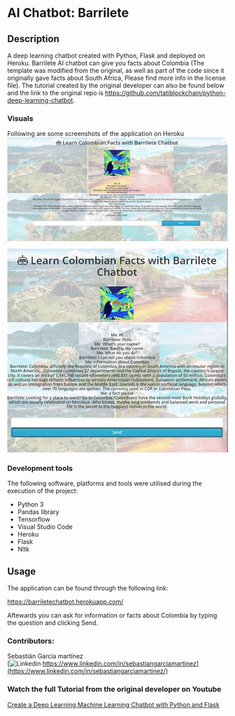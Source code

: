 # AI Chatbot: Barrilete

## Description

A deep learning chatbot created with Python, Flask and deployed on Heroku. Barrilete AI chatbot can give you facts about Colombia (The template was modified from the original, as well as part of the code since
it originally gave facts about South Africa, Please find more info in the license file).
The tutorial created by the original developer can also be found below and the link to the original repo is https://github.com/tatiblockchain/python-deep-learning-chatbot.


### Visuals

Following are some screenshots of the application on Heroku
![img1](https://github.com/sebasGarcia/python-deep-learning-chatbot/blob/main/images/img1.JPG)

![img2](https://github.com/sebasGarcia/python-deep-learning-chatbot/blob/main/images/img2.JPG)
### Development tools

The following software, platforms and tools were utilised during the execution of the project:

* Python 3
* Pandas library
* Tensorflow
* Visual Studio Code
* Heroku
* Flask
* Nltk

## Usage

The application can be found through the following link:

https://barriletechatbot.herokuapp.com/

Aftewards you can ask for information or facts about Colombia by typing the question and clicking
Send.

### Contributors:

Sebastián García martínez\
[![Linkedin](https://i.stack.imgur.com/gVE0j.png) https://www.linkedin.com/in/sebastiangarciamartinez](https://www.linkedin.com/in/sebastiangarciamartinez/)
&nbsp;

### Watch the full Tutorial from the original developer on Youtube
[Create a Deep Learning Machine Learning Chatbot with Python and Flask](https://www.youtube.com/watch?v=8HifpykuTI4)
